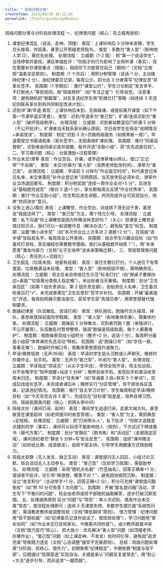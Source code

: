 ```yaml
---
title: " 班级问题分类"
createTime: 2025/09/28 16:12:20
permalink: /Ttools/guide/sp40uaxn/
---
```


班级问题分类与分阶段处理流程
一、纪律类问题（核心：先立威再放权）

1. 课堂纪律混乱（说话、走神、顶撞）
   表现：上课铃响后 3 分钟未安静，学生交头接耳、传纸条，甚至公开质疑老师指令。
   类型：多数为“害人型”（影响他人学习），需优先处理。
   处理流程：
   立威期（1-2 周）：抓“第一个说话学生”，当场停顿并直视，课后单独批评：“你刚才的行为影响了全班听课（事实），现在需要补抄课堂重点（措施），相信你下次能管住自己（期待）”（文档“立规矩”温柔坚定原则）。
   制度期（1 个月后）：用积分制管理（说话-1 分，主动维持纪律+2 分），由纪律委员记录，每周公示，扣分达 3 分者需写“纪律反思”并家长签字。
   氛围期（1 学期后）：推行“课堂公约”，学生讨论制定“发言举手、不打断他人”等软规则，用“班级榜样”（如“专注之星”）引导自觉。
   注意事项：避免随机抓“倒霉蛋”，对反复违纪学生用“死缠烂打”策略（如连续 3 天违纪则联系家长到校共同制定改进计划）。
2. 迟到/旷课/早退
   表现：上课铃响后未到，无故缺课，或提前离开课堂（如下午第一节课早退买零食）。
   类型：迟到/早退多为“害己型”，旷课/连续迟到为“害人型”（破坏班级秩序）。
   处理流程：
   立威期：迟到者站教室后门听课 5 分钟（不公开批评），旷课者当天联系家长确认原因，次日由学生在班会“说明情况+承诺改进”。
   制度期：制定“迟到 3 次=罚做班级服务（如擦黑板一周）”，早退需提交书面请假条（家长签字），无假条按旷课处理。
   氛围期：推行“同桌监督制”，迟到者由同桌记录并提醒，每月评选“全勤小组”，获“优先选座位权”。
   二、学习类问题（核心：分层激励+过程管理）
3. 作业未交/潦草
   表现：作业空白、抄袭，或字迹潦草难以辨认，借口“忘记带”“不会做”。
   类型：未交/抄袭为“害人型”（浪费老师批改时间），潦草为“害己型”。
   处理流程：
   立威期：早读前 5 分钟为“作业提交时间”，科代表登记未交名单，未交者需在“补作业登记本”注明原因，当天放学前必须补交，潦草作业当场退回重写。
   制度期：积分制奖励“连续一周作业全对+5 分”，后进生设“基础题完成奖”（做对 3 道+1 分），家长群每周五反馈“作业优秀率”。
   氛围期：推行“作业互助小组”，优生帮后进生讲题，共同完成作业可双双加分，培养“共同进步”意识。
4. 没有上进心/摆烂
   表现：上课睡觉、作业空白，对成绩下滑无动于衷，甚至说“我就这样了”。
   类型：“害己型”为主，需个性化引导。
   处理流程：
   立威期：私下沟通“你上课睡觉是因为昨晚没休息好吗？（关心）但课堂上睡觉会错过知识点，我们可以一起调整作息（解决办法）”，避免贴“差生”标签。
   制度期：设置“微小进步奖”（如“本次作业比上次多对 2 道题+2 分”），在班级“进步墙”张贴其名字，每周班会公开表扬。
   氛围期：结合学生兴趣谈目标（如“你喜欢打游戏，其实编程也需要数学基础，我们从基础题开始练？”），用“未来愿景”激发内驱力（文档“尖子生培养”谈未来策略迁移）。
   三、常规管理类问题（核心：责任到人+流程化）
5. 卫生脏乱（垃圾未倒、地面有纸屑）
   表现：值日生敷衍打扫，个人座位下有零食袋，垃圾桶满溢未处理。
   类型：“害人型”（影响班级环境），需明确责任。
   处理流程：
   立威期：班主任亲自带值日生示范“标准打扫”（如“擦桌子要擦四边+桌面”“垃圾需分类倒入指定桶”），未达标者当天重做。
   制度期：划分“卫生承包区”（如第 1 组负责讲台，第 2 组负责走廊），张贴责任人名单，卫生委员检查后打“√”，未完成者需在“卫生反思栏”签字并补扫。
   氛围期：开展“最美座位”评选，每周拍照展示整洁座位，获奖学生获“免值日券”，用荣誉感替代强制要求。
6. 跑操纪律差（队伍散乱、说话打闹）
   表现：排队拖拉，跑操时交头接耳、掉队，甚至故意踩前面同学鞋跟。
   类型：“害人型”（影响集体形象），需集体约束。
   处理流程：
   立威期：跑操前 5 分钟集合，迟到者罚跑 1 圈（单独进行，不公开羞辱），队伍散乱时暂停整顿，强调“跑操是班级脸面，每个人都要维护”。
   制度期：按跑操表现给小组积分（整齐+2 分，说话-1 分），每周积分最高小组获“体育课优先选活动”特权。
   氛围期：选“跑操口号”（如“步伐一致，青春无悔”），跑操时齐喊口号，用集体荣誉感提升凝聚力。
7. 早读/晚修低效（无声/吵闹）
   表现：早读时学生低头沉默或小声聊天，晚修时抄袭作业、玩手机。
   类型：无声为“害己型”，吵闹为“害人型”。
   处理流程：
   立威期：早读指定“领读员”（从尖子生中选），带领全班齐读，班主任巡视，对不张嘴学生“轻声提醒+站读 5 分钟”；晚修前收手机，发现玩手机者没收至周末归还。
   制度期：早读分“任务单”（如“背诵第 3 段+默写 5 个单词”），完成后找组长签字，未完成者课后补；晚修实行“分区管理”，班干部坐各区首桌，记录违纪情况。
   氛围期：推行“自主学习计划”，学生每周制定早读/晚修目标（如“今天背完古诗 3 首”），完成后在“目标墙”贴星星，培养自律习惯。
   四、班级氛围类问题（核心：抓两头带中间）
8. 班级太吵（课间打闹、起哄）
   表现：课间学生追逐打闹，走廊大喊大叫，甚至故意在课堂起哄（如老师提问时故意答错）。
   类型：“害人型”为主，需抓典型+定规矩。
   处理流程：
   立威期：抓“打闹带头人”，私下批评：“你刚才追跑差点撞到同学（事实），课间可以玩但不能影响他人（规则），下次试试下棋或看书（替代方案）”。
   制度期：划分“安静区”（图书角）和“活动区”（走廊指定区域），课间违纪者罚“静坐 5 分钟+写‘安全反思’”。
   氛围期：组织“课间微活动”（如折纸比赛、成语接龙），由班干部主持，引导学生用健康方式释放精力。
9. 班级太安静（无人发言、缺乏互动）
   表现：课堂提问无人回应，小组讨论沉默，班会活动无人主动参与。
   类型：“害己型”（压抑学习氛围），需鼓励参与。
   处理流程：
   立威期：采用“随机点名器”（竹签抽名），回答正确者+1 分，错误者不批评，仅引导“再想想，哪里不对？”，避免因怕错而沉默。
   制度期：设立“发言积分”（主动举手+1 分，回答正确+2 分），积分可兑换“课堂提问豁免权”（如“积 10 分可免答 1 次问题”）。
   氛围期：开展“匿名提问箱”活动，学生写下“不敢问的问题”，班会由老师或班干部随机抽取解答，逐步打破沉默氛围。
   五、处理通用原则
   区分“问题”与“常态”：单人次迟到、偶发作业未交属“常态”，按流程处理即可；连续 3 天课堂失控、多数学生摆烂属“系统性问题”，需请教老教师或调整班规（文档“降低期待”原则）。
   借力管理：纪律问题用“班干部权威”（如“纪律委员记录你说话了，按班规处理”），学习问题用“家长协同”（如“作业未交已告知家长，今晚需共同检查”），减少教师直接冲突（文档“借力技巧”核心）。
   抓大放小：优先解决“害人型”问题（如顶撞老师、抄袭作业），“害己型”问题（如上课走神、不发言）给时间引导，避免因“追求完美”导致精力透支（文档“心态调整”接受不完美原则）。
   总结：班级问题处理需“分阶段、抓核心、借外力”，初期聚焦“纪律稳定”，中期依靠“制度与班干部”，后期通过“氛围营造”实现自治。关键是承认“问题反复是常态”，用“耐心+方法”逐步引导，而非追求“一蹴而就”。
